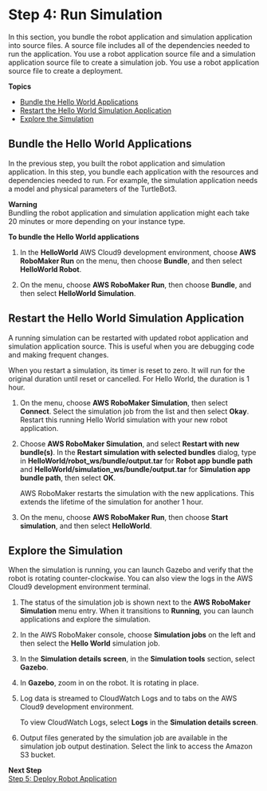 # Step 4: Run Simulation<a name="gs-simulation"></a>

In this section, you bundle the robot application and simulation application into source files\. A source file includes all of the dependencies needed to run the application\. You use a robot application source file and a simulation application source file to create a simulation job\. You use a robot application source file to create a deployment\.

**Topics**
+ [Bundle the Hello World Applications](#gs-simulation-build)
+ [Restart the Hello World Simulation Application](#gs-simulation-restart)
+ [Explore the Simulation](#gs-simulation-explore)

## Bundle the Hello World Applications<a name="gs-simulation-build"></a>

In the previous step, you built the robot application and simulation application\. In this step, you bundle each application with the resources and dependencies needed to run\. For example, the simulation application needs a model and physical parameters of the TurtleBot3\.

**Warning**  
Bundling the robot application and simulation application might each take 20 minutes or more depending on your instance type\.

**To bundle the Hello World applications**

1. In the **HelloWorld** AWS Cloud9 development environment, choose **AWS RoboMaker Run** on the menu, then choose **Bundle**, and then select **HelloWorld Robot**\. 

1. On the menu, choose **AWS RoboMaker Run**, then choose **Bundle**, and then select **HelloWorld Simulation**\. 

## Restart the Hello World Simulation Application<a name="gs-simulation-restart"></a>

A running simulation can be restarted with updated robot application and simulation application source\. This is useful when you are debugging code and making frequent changes\.

When you restart a simulation, its timer is reset to zero\. It will run for the original duration until reset or cancelled\. For Hello World, the duration is 1 hour\.

1. On the menu, choose **AWS RoboMaker Simulation**, then select **Connect**\. Select the simulation job from the list and then select **Okay**\. Restart this running Hello World simulation with your new robot application\.

1. Choose **AWS RoboMaker Simulation**, and select **Restart with new bundle\(s\)**\. In the **Restart simulation with selected bundles** dialog, type in **HelloWorld/robot\_ws/bundle/output\.tar** for **Robot app bundle path** and **HelloWorld/simulation\_ws/bundle/output\.tar** for **Simulation app bundle path**, then select **OK**\.

   AWS RoboMaker restarts the simulation with the new applications\. This extends the lifetime of the simulation for another 1 hour\.

1. On the menu, choose **AWS RoboMaker Run**, then choose **Start simulation**, and then select **HelloWorld**\. 

## Explore the Simulation<a name="gs-simulation-explore"></a>

When the simulation is running, you can launch Gazebo and verify that the robot is rotating counter\-clockwise\. You can also view the logs in the AWS Cloud9 development environment terminal\.

1. The status of the simulation job is shown next to the **AWS RoboMaker Simulation** menu entry\. When it transitions to **Running**, you can launch applications and explore the simulation\.

1. In the AWS RoboMaker console, choose **Simulation jobs** on the left and then select the **Hello World** simulation job\.

1. In the **Simulation details screen**, in the **Simulation tools** section, select **Gazebo**\.

1. In **Gazebo**, zoom in on the robot\. It is rotating in place\.

1. Log data is streamed to CloudWatch Logs and to tabs on the AWS Cloud9 development environment\.

   To view CloudWatch Logs, select **Logs** in the **Simulation details screen**\. 

1. Output files generated by the simulation job are available in the simulation job output destination\. Select the link to access the Amazon S3 bucket\.

**Next Step**  
[Step 5: Deploy Robot Application](gs-deploy.md)